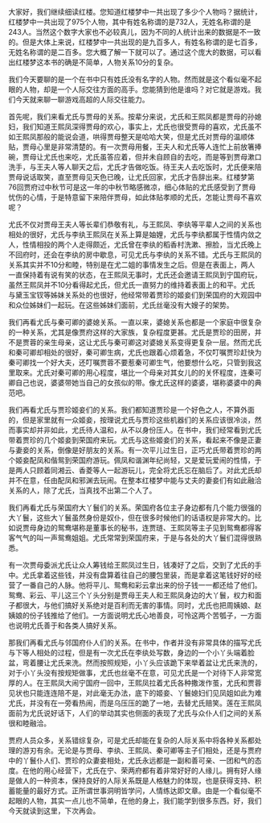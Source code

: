 
大家好，我们继续细读红楼。您知道红楼梦中一共出现了多少个人物吗？据统计，红楼梦中一共出现了975个人物，其中有姓名称谓的是732人，无姓名称谓的是243人。当然这个数字大家也不必较真儿，因为不同的人统计出来的数据是不一致的。但是大体上来说，红楼梦中一共出现的是九百多人，有姓名称谓的是七百多，无姓名称谓的是二百多。您大概了解一下就可以了。通过这个庞大的数据，可以看出红楼梦这本书的确是不简单，人物关系10分的复杂。

我们今天要聊的是一个在书中只有姓氏没有名字的人物。然而就是这个看似毫不起眼的人物，却是一个人际交往方面的高手。您能猜到他是谁吗？对它就是游戏。我们今天就来聊一聊游戏高超的人际交往能力。

首先呢，我们来看尤氏与贾母的关系。按辈分来说，尤氏和王熙凤都是贾母的孙媳妇，我们知道王熙凤深得贾母的欢心，事实上，尤氏也很受贾母的喜欢，尤氏虽不如王熙凤那般的能说会道，哄得贾母整天是哈哈大笑，但是尤氏对贾母的温顺体贴，贾母心里是非常清楚的。有一次贾母用餐，王夫人和尤氏等人连忙上前放箸捧碗，贾母让尤氏也来吃，尤氏虽答应着，但并未自顾自的去吃，而是等到贾母漱口洗手，与王夫人等人聊天之后，尤氏才告做吃饭。待王夫人去吃饭时，尤氏便来陪贾母说话取笑，直至贾母见天色已晚，让尤氏回家，尤氏才告辞出来。红楼梦第76回贾府过中秋节可是这一年的中秋节略感微凉，细心体贴的尤氏感受到了贾母忧伤的心情，于是特意留下来陪伴贾母，如此体贴孝顺的尤氏，怎能让贾母不喜欢呢？

尤氏不仅对贾母王夫人等长辈们恭敬有礼，与王熙凤、李纨等平辈人之间的关系也相处的很好，尤氏与李纨王熙凤在关系上算是妯娌，尤氏与李纨都属于性情内敛之人，性情相投的两个人走得颇近，尤氏曾在李纨的稻香村洗漱、擦脸，当尤氏晚上不回府时，还会在李纨的房中歇息，可见尤氏与李纨的关系不错。尤氏与王熙凤的关系其实并不10分和睦，特别是在尤二姐的事情发生之后。但是在表面上，两人一直保持着有说有笑的状态，在王熙凤无事时，尤氏还会邀请王熙凤到宁国府玩，虽然王熙凤并不10分看得起尤氏，但尤氏一直努力的维持着表面上的和平。尤氏与黛玉宝钗等姊妹关系处的也很好，他经常带着贾珍的姬妾们到荣国府的大观园中和众位姊妹们一起玩。在这些姊妹们面前，尤氏丝毫没有大嫂子的架势。

我们再看尤氏与秦可卿的婆媳关系。一直以来，婆媳关系也都是一个家庭中很复杂的一种关系，尤其是像贾府这样的大家族，复杂程度更甚。尤氏是贾珍的田房，并不是贾蓉的亲生母亲，这让尤氏与秦可卿这对婆媳关系变得更复杂一层。然而尤氏和秦可卿却相处的很好，秦可卿生病，尤氏也跟着心烦着急，不仅叮嘱贾珍赶快为秦可卿找一个好大夫，还叮嘱贾蓉不要惹秦可卿生气，他要想什么吃，只管到我这里取来。尤氏对秦可卿的用心程度，堪比一个母亲对其女儿的的关怀程度，连秦可卿自己也说，婆婆带她当自己的女孩似的带。像尤氏这样的婆婆，堪称婆婆中的典范吧。

我们再看尤氏与贾珍姬妾们的关系。我们都知道贾珍是一个好色之人，不算外面的，但是家里就有一众姬妾，按理说尤氏与贾珍这些机器们的关系应该很冷淡，然而事实却并非如此，尤氏待人温和，从不以身份压人。在书中，我们经常看到尤氏带着贾珍的几个姬妾到荣国府来玩。尤氏与这些姬妾们的关系，看起来不像是正妻与妻妾的关系，倒像是好朋友的关系。有一次平儿过生日，正巧尤氏带着贾珍的两个姬妾配凤和偕鸳到荣国府游玩。佩凤和谐渊年纪尚轻，又是爱玩爱闹的性情，于是两人只顾着同湘云、香菱等人一起游玩儿，完全将尤氏忘在脑后了。对此尤氏却并不在意，任由配凤和邪渊去玩闹。在整本红楼梦中能与丈夫的妻妾们有如此融洽关系的人，除了尤氏，当真找不出第二个人了。

我们再看尤氏与荣国府大丫鬟们的关系。荣国府各位主子身边都有几个能力很强的大丫鬟，这些大丫鬟虽然身份是奴仆，但在很多时候他们的话语权是非常大的。比如说贾母身边的鸳鸯堪称是董事长的秘书，连贾琏、王熙凤等主子见到鸳鸯都得客客气气的叫一声鸳鸯姐姐。尤氏常常到荣国府来，于是与各处的大丫鬟们混得很熟悉。

有一次贾母委派尤氏让众人筹钱给王熙凤过生日，钱凑好了之后，交到了尤氏的手中。尤氏拿着这些钱，并没有盘算着往自己的腰包里装，而是拿着这笔钱好好的经营了一番自己的人脉。他将平儿、鸳鸯和彩云拿出来的份子钱一一都还给了他们。鸳鸯、彩云、平儿这三个丫头分别是贾母王夫人和王熙凤身边的大丫鬟，权力和面子都很大，与他们搞好关系绝对是百利而无害的事情。同时，尤氏也把周姨娘、赵姨娘的份子钱推给了他们。一方面说明尤氏心地善良，可怜这两个苦瓠子，一方面也说明尤氏善于和各类人搞好关系。

那我们再看尤氏与邻国府仆人们的关系。在书中，作者并没有非常具体的描写尤氏与下等人相处的过程，但是有一次尤氏在李纨处写数，身边的一个小丫头端着脸盆，弯着腰让尤氏来洗。然而按照规矩，小丫头应该跪下来举着盆让尤氏来洗的，对于小丫头没有按规矩做事，尤氏也丝毫不在意，可见尤氏是一个对待下人非常宽厚的人。在王熙凤大闹宁国府一回中，王熙凤拉着尤氏各种撒泼作茧，尤氏和贾蓉见状也只能连连陪不是，对此毫无办法，底下的姬妾、丫鬟媳妇们见凤姐如此为难尤氏，并没有在一旁看热闹，而是乌压压的跪了一地，去替尤氏赔笑。莲在王熙凤面前为尤氏说好话下，人们的举动其实也侧面的表现了尤氏与众仆人们之间的关系很和睦融洽。

贾府人员众多，关系错综复杂，可是尤氏却能在复杂的人际关系中将各种关系都处理的游刃有余。无论是与贾母、李纨、王熙凤、秦可卿等主子们相处，还是与贾府中的丫鬟仆人们、贾珍的众妻妾相处，尤氏永远都是一副和善可亲、一团和气的态度。在他的用心经营下，尤氏在宁、荣两府都有着非常好好的人缘儿。拥有好人缘是做人的一种资本，保持良好的人际关系既是人格魅力的体现，也是获得支持、积蓄能量的最好方式。正所谓世事洞明皆学问，人情练达即文章。由是一个看似毫不起眼的人物，其实一点儿也不简单，在他的身上，我们能学到很多东西。好，我们今天就读到这里，下次再会。


